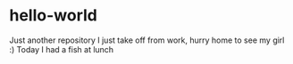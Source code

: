 # hello-world
Just another repository
I just take off from work, hurry home to see my girl :)
Today I had a fish at lunch
